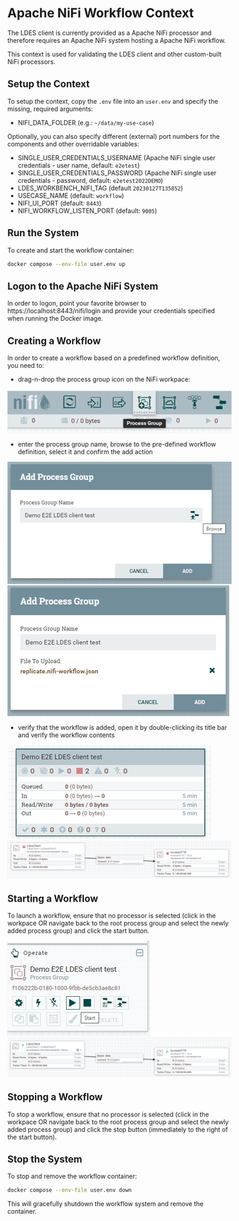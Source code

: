 # Apache NiFi Workflow Context
The LDES client is currently provided as a Apache NiFi processor and therefore requires an Apache NiFi system hosting a Apache NiFi workflow.

This context is used for validating the LDES client and other custom-built NiFi processors.

## Setup the Context
To setup the context, copy the `.env` file into an `user.env` and specify the missing, required arguments:
* NIFI_DATA_FOLDER (e.g.: `~/data/my-use-case`)

Optionally, you can also specify different (external) port numbers for the components and other overridable variables:
* SINGLE_USER_CREDENTIALS_USERNAME (Apache NiFi single user credentials - user name, default: `e2etest`)
* SINGLE_USER_CREDENTIALS_PASSWORD (Apache NiFi single user credentials - password, default: `e2etest2022DEMO`)
* LDES_WORKBENCH_NIFI_TAG (default `20230127T135852`)
* USECASE_NAME (default: `workflow`)
* NIFI_UI_PORT (default: `8443`)
* NIFI_WORKFLOW_LISTEN_PORT (default: `9005`)

## Run the System
To create and start the workflow container:
```bash
docker compose --env-file user.env up
```

## Logon to the Apache NiFi System
In order to logon, point your favorite browser to https://localhost:8443/nifi/login and provide your credentials specified when running the Docker image.

## Creating a Workflow
In order to create a workflow based on a predefined workflow definition, you need to:
* drag-n-drop the process group icon on the NiFi workpace:

![drag-n-drop process group icon](./artwork/drag-process-group-icon.png)

* enter the process group name, browse to the pre-defined workflow definition, select it and confirm the add action

![add process group](./artwork/add-process-group.png) ![add process group done](./artwork/add-process-group-done.png)

* verify that the workflow is added, open it by double-clicking its title bar and verify the workflow contents

![process group added](./artwork/process-group-added.png) ![process group opened](./artwork/process-group-opened.png) 

## Starting a Workflow
To launch a workflow, ensure that no processor is selected (click in the workpace OR navigate back to the root process group and select the newly added process group) and click the start button.

![start workflow](./artwork/start-workflow.png) ![workflow started](./artwork/workflow-started.png)

## Stopping a Workflow
To stop a workflow, ensure that no processor is selected (click in the workpace OR navigate back to the root process group and select the newly added process group) and click the stop button (immediately to the right of the start button).

## Stop the System
To stop and remove the workflow container:
```bash
docker compose --env-file user.env down
```
This will gracefully shutdown the workflow system and remove the container.
